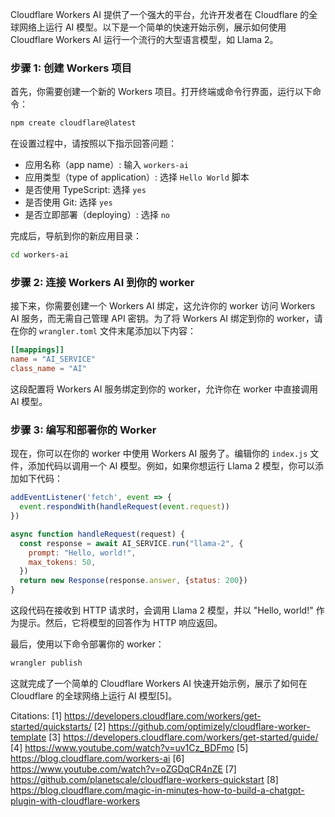 Cloudflare Workers AI 提供了一个强大的平台，允许开发者在 Cloudflare 的全球网络上运行 AI 模型。以下是一个简单的快速开始示例，展示如何使用 Cloudflare Workers AI 运行一个流行的大型语言模型，如 Llama 2。

### 步骤 1: 创建 Workers 项目

首先，你需要创建一个新的 Workers 项目。打开终端或命令行界面，运行以下命令：

```bash
npm create cloudflare@latest
```

在设置过程中，请按照以下指示回答问题：

- 应用名称（app name）: 输入 `workers-ai`
- 应用类型（type of application）: 选择 `Hello World` 脚本
- 是否使用 TypeScript: 选择 `yes`
- 是否使用 Git: 选择 `yes`
- 是否立即部署（deploying）: 选择 `no`

完成后，导航到你的新应用目录：

```bash
cd workers-ai
```

### 步骤 2: 连接 Workers AI 到你的 worker

接下来，你需要创建一个 Workers AI 绑定，这允许你的 worker 访问 Workers AI 服务，而无需自己管理 API 密钥。为了将 Workers AI 绑定到你的 worker，请在你的 `wrangler.toml` 文件末尾添加以下内容：

```toml
[[mappings]]
name = "AI_SERVICE"
class_name = "AI"
```

这段配置将 Workers AI 服务绑定到你的 worker，允许你在 worker 中直接调用 AI 模型。

### 步骤 3: 编写和部署你的 Worker

现在，你可以在你的 worker 中使用 Workers AI 服务了。编辑你的 `index.js` 文件，添加代码以调用一个 AI 模型。例如，如果你想运行 Llama 2 模型，你可以添加如下代码：

```javascript
addEventListener('fetch', event => {
  event.respondWith(handleRequest(event.request))
})

async function handleRequest(request) {
  const response = await AI_SERVICE.run("llama-2", {
    prompt: "Hello, world!",
    max_tokens: 50,
  })
  return new Response(response.answer, {status: 200})
}
```

这段代码在接收到 HTTP 请求时，会调用 Llama 2 模型，并以 "Hello, world!" 作为提示。然后，它将模型的回答作为 HTTP 响应返回。

最后，使用以下命令部署你的 worker：

```bash
wrangler publish
```

这就完成了一个简单的 Cloudflare Workers AI 快速开始示例，展示了如何在 Cloudflare 的全球网络上运行 AI 模型[5]。

Citations:
[1] https://developers.cloudflare.com/workers/get-started/quickstarts/
[2] https://github.com/optimizely/cloudflare-worker-template
[3] https://developers.cloudflare.com/workers/get-started/guide/
[4] https://www.youtube.com/watch?v=uv1Cz_BDFmo
[5] https://blog.cloudflare.com/workers-ai
[6] https://www.youtube.com/watch?v=oZGDqCR4nZE
[7] https://github.com/planetscale/cloudflare-workers-quickstart
[8] https://blog.cloudflare.com/magic-in-minutes-how-to-build-a-chatgpt-plugin-with-cloudflare-workers
